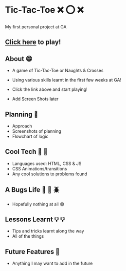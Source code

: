 # Tic-Tac-Toe :x: :o: :x:

My first personal project at GA

## [Click here](https://www.example.com) to play!

## About :grin:
- A game of Tic-Tac-Toe or Naughts & Crosses 
- Using various skills learnt in the first few weeks at GA! 
- Click the link above and start playing!

- Add Screen Shots later

## Planning :construction_worker:

- Approach
- Screenshots of planning
- Flowchart of logic

## Cool Tech :rocket: :rocket:
- Languages used: HTML, CSS & JS
- CSS Animations/transitions
- Any cool solutions to problems found

## A Bugs Life :ant: :bug: :beetle:
- Hopefully nothing at all :sweat_smile:

## Lessons Learnt :bulb: :bulb:
- Tips and tricks learnt along the way
- All of the things

## Future Features :gem:
- Anything I may want to add in the future
